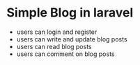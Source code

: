 # Simple Blog in laravel
* users can login and register
* users can write and update blog posts
* users can read blog posts
* users can comment on blog posts


